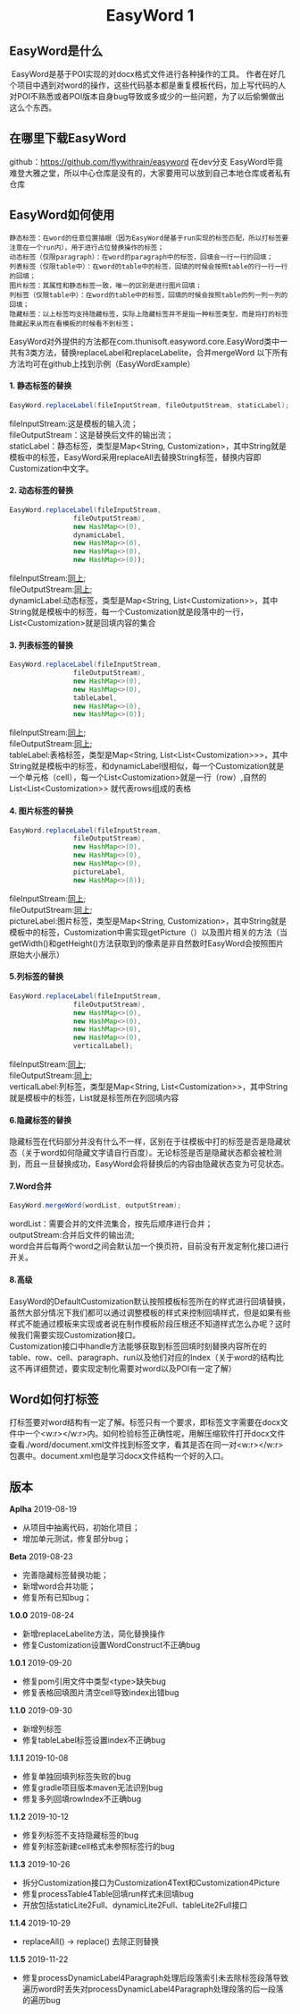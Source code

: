 # **<center>EasyWord 1</center>**


## EasyWord是什么
​	EasyWord是基于POI实现的对docx格式文件进行各种操作的工具。
​	作者在好几个项目中遇到对word的操作，这些代码基本都是重复模板代码，加上写代码的人对POI不熟悉或者POI版本自身bug导致或多或少的一些问题，为了以后偷懒做出这么个东西。

## 在哪里下载EasyWord
github：https://github.com/flywithrain/easyword	在dev分支
EasyWord毕竟难登大雅之堂，所以中心仓库是没有的，大家要用可以放到自己本地仓库或者私有仓库

## EasyWord如何使用
	静态标签：在word的任意位置插眼（因为EasyWord是基于run实现的标签匹配，所以打标签要注意在一个run内），用于进行占位替换操作的标签；
	动态标签（仅限paragraph）：在word的paragraph中的标签，回填会一行一行的回填；
	列表标签（仅限table中）：在word的table中的标签，回填的时候会按照table的行一行一行的回填；
	图片标签：其属性和静态标签一致，唯一的区别是进行图片回填；
	列标签（仅限table中）：在word的table中的标签，回填的时候会按照table的列一列一列的回填；
	隐藏标签：以上标签均支持隐藏标签，实际上隐藏标签并不是指一种标签类型，而是将打的标签隐藏起来从而在看模板的时候看不到标签；

EasyWord对外提供的方法都在com.thunisoft.easyword.core.EasyWord类中一共有3类方法，替换replaceLabel和replaceLabelite，合并mergeWord
以下所有方法均可在github上找到示例（EasyWordExample）

#### 1. 静态标签的替换

```java
EasyWord.replaceLabel(fileInputStream, fileOutputStream, staticLabel);
```
<span id="in">fileInputStream:这是模板的输入流；</span>  
<span id="ou">fileOutputStream：这是替换后文件的输出流；</span>  
staticLabel：静态标签，类型是Map<String, Customization>，其中String就是模板中的标签，EasyWord采用replaceAll去替换String标签，替换内容即Customization中文字。  

#### 2. 动态标签的替换

```java
EasyWord.replaceLabel(fileInputStream,
                fileOutputStream),
                new HashMap<>(0),
                dynamicLabel,
                new HashMap<>(0),
                new HashMap<>(0),
                new HashMap<>(0));
```
fileInputStream:<a href="#in">同上</a>;  
fileOutputStream:<a href="ou">同上</a>;  
dynamicLabel:动态标签，类型是Map<String, List\<Customization>>，其中String就是模板中的标签，每一个Customization就是段落中的一行，List\<Customization>就是回填内容的集合

#### 3. 列表标签的替换

```java
EasyWord.replaceLabel(fileInputStream,
                fileOutputStream),
                new HashMap<>(0),
                new HashMap<>(0),
                tableLabel,
                new HashMap<>(0),
                new HashMap<>(0));
```
fileInputStream:<a href="#in">同上</a>;  
fileOutputStream:<a href="ou">同上</a>;  
tableLabel:表格标签，类型是Map<String, List<List\<Customization>>>，其中String就是模板中的标签，和dynamicLabel很相似，每一个Customization就是一个单元格（cell），每一个List\<Customization>就是一行（row）,自然的List<List\<Customization>> 就代表rows组成的表格  

#### 4. 图片标签的替换

```java
EasyWord.replaceLabel(fileInputStream,
                fileOutputStream),
                new HashMap<>(0),
                new HashMap<>(0),
                new HashMap<>(0),
                pictureLabel,
                new HashMap<>(0));
```
fileInputStream:<a href="#in">同上</a>;  
fileOutputStream:<a href="ou">同上</a>;  
pictureLabel:图片标签，类型是Map<String, Customization>，其中String就是模板中的标签，Customization中需实现getPicture（）以及图片相关的方法（当getWidth()和getHeight()方法获取到的像素是非自然数时EasyWord会按照图片原始大小展示）  

#### 5.列标签的替换
```java
EasyWord.replaceLabel(fileInputStream,
                fileOutputStream),
                new HashMap<>(0),
                new HashMap<>(0),
                new HashMap<>(0),
                new HashMap<>(0),
                verticalLabel);
```
fileInputStream:<a href="#in">同上</a>;  
fileOutputStream:<a href="ou">同上</a>;  
verticalLabel:列标签，类型是Map<String, List\<Customization\>>，其中String就是模板中的标签，List就是标签所在列回填内容  

#### 6.隐藏标签的替换
隐藏标签在代码部分并没有什么不一样，区别在于往模板中打的标签是否是隐藏状态（关于word如何隐藏文字请自行百度）。无论标签是否是隐藏状态都会被检测到，而且一旦替换成功，EasyWord会将替换后的内容由隐藏状态变为可见状态。

#### 7.Word合并
```java
EasyWord.mergeWord(wordList, outputStream);
```
wordList：需要合并的文件流集合，按先后顺序进行合并；  
outputStream:合并后文件的输出流;  
word合并后每两个word之间会默认加一个换页符，目前没有开发定制化接口进行开关。  

#### 8.高级

EasyWord的DefaultCustomization默认按照模板标签所在的样式进行回填替换，虽然大部分情况下我们都可以通过调整模板的样式来控制回填样式，但是如果有些样式不能通过模板来实现或者说在制作模板阶段压根还不知道样式怎么办呢？这时候我们需要实现Customization接口。  
Customization接口中handle方法能够获取到标签回填时刻替换内容所在的table、row、cell、paragraph、run以及他们对应的Index（关于word的结构比这不再详细赘述，要实现定制化需要对word以及POI有一定了解）

## Word如何打标签
打标签要对word结构有一定了解。标签只有一个要求，即标签文字需要在docx文件中一个<w:r></w:r>内。如何检验标签正确性呢，用解压缩软件打开docx文件查看./word/document.xml文件找到标签文字，看其是否在同一对<w:r></w:r>包裹中。document.xml也是学习docx文件结构一个好的入口。

## 版本

**Aplha** 2019-08-19
* 从项目中抽离代码，初始化项目；
* 增加单元测试，修复部分bug；

**Beta** 2019-08-23
* 完善隐藏标签替换功能；
* 新增word合并功能；
* 修复所有已知bug；

**1.0.0** 2019-08-24
* 新增replaceLabelite方法，简化替换操作
* 修复Customization设置WordConstruct不正确bug

**1.0.1** 2019-09-20
- 修复pom引用文件中类型\<type\>缺失bug
- 修复表格回填图片清空cell导致index出错bug

**1.1.0** 2019-09-30
- 新增列标签
- 修复tableLabel标签设置index不正确bug

**1.1.1** 2019-10-08 
- 修复单独回填列标签失败的bug
- 修复gradle项目版本maven无法识别bug
- 修复多列回填rowIndex不正确bug

**1.1.2** 2019-10-12
- 修复列标签不支持隐藏标签的bug
- 修复列标签新建cell格式未参照标签行的bug

**1.1.3** 2019-10-26 
- 拆分Customization接口为Customization4Text和Customization4Picture
- 修复processTable4Table回填run样式未回填bug
- 开放包括staticLite2Full、dynamicLite2Full、tableLite2Full接口

**1.1.4** 2019-10-29 

- replaceAll() -> replace() 去除正则替换

**1.1.5** 2019-11-22

- 修复processDynamicLabel4Paragraph处理后段落索引未去除标签段落导致遍历word时丢失对processDynamicLabel4Paragraph处理段落的后一段落的遍历bug

<!--2019-12-06 easyword1.x 此后只修复bug不再更新-->